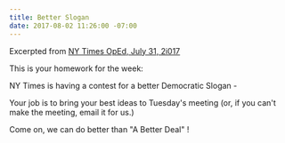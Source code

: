 ```yaml
---
title: Better Slogan
date: 2017-08-02 11:26:00 -07:00
---
```


Excerpted from [NY Times OpEd, July 31, 2i017](https://www.nytimes.com/2017/07/31/opinion/a-better-democratic-slogan-come-up-with-your-own.html)

This is your homework for the week:

NY Times is having a contest for a better Democratic Slogan - 

Your job is to bring your best ideas to Tuesday's meeting (or, if you can't make the meeting, email it for us.)

Come on, we can do better than "A Better Deal" !
